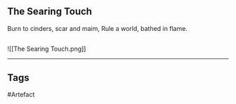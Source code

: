 ## The Searing Touch
Burn to cinders, scar and maim,
Rule a world, bathed in flame.
## 
![[The Searing Touch.png]]

---
## Tags
#Artefact